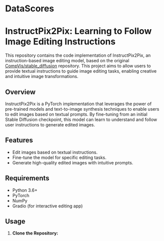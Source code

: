 # DataScores

# InstructPix2Pix: Learning to Follow Image Editing Instructions

This repository contains the code implementation of InstructPix2Pix, an instruction-based image editing model, based on the original [CompVis/stable_diffusion](https://github.com/CompVis/stable-diffusion) repository. This project aims to allow users to provide textual instructions to guide image editing tasks, enabling creative and intuitive image transformations.

## Overview

InstructPix2Pix is a PyTorch implementation that leverages the power of pre-trained models and text-to-image synthesis techniques to enable users to edit images based on textual prompts. By fine-tuning from an initial Stable Diffusion checkpoint, this model can learn to understand and follow user instructions to generate edited images.

## Features

- Edit images based on textual instructions.
- Fine-tune the model for specific editing tasks.
- Generate high-quality edited images with intuitive prompts.

## Requirements

- Python 3.6+
- PyTorch
- NumPy
- Gradio (for interactive editing app)

## Usage

1. **Clone the Repository:**
